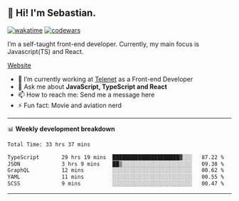 ## 👋 Hi! I'm Sebastian.

[![wakatime](https://wakatime.com/badge/user/df0036c6-328a-4a39-be9b-e49417ed22a1.svg)](https://wakatime.com/@df0036c6-328a-4a39-be9b-e49417ed22a1)
[![codewars](https://www.codewars.com/users/sebavuye/badges/small)](https://www.codewars.com/users/sebavuye)

I’m a self-taught front-end developer. Currently, my main focus is Javascript(TS) and React.

[Website](https://sebastianvuye.be)

- 🔭 I’m currently working at [Telenet](https://telenet.be/) as a Front-end Developer
- 💬 Ask me about **JavaScript, TypeScript and React**
- 📫 How to reach me: Send me a message here
- ⚡ Fun fact: Movie and aviation nerd

-------

📊 **Weekly development breakdown**

<!--START_SECTION:waka-->

```txt
Total Time: 33 hrs 37 mins

TypeScript       29 hrs 19 mins  █████████████████████▓░░░   87.22 %
JSON             3 hrs 9 mins    ██▒░░░░░░░░░░░░░░░░░░░░░░   09.38 %
GraphQL          12 mins         ░░░░░░░░░░░░░░░░░░░░░░░░░   00.62 %
YAML             11 mins         ░░░░░░░░░░░░░░░░░░░░░░░░░   00.55 %
SCSS             9 mins          ░░░░░░░░░░░░░░░░░░░░░░░░░   00.47 %
```

<!--END_SECTION:waka-->
-------
